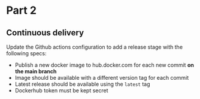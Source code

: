 # Part 2
## Continuous delivery

Update the Github actions configuration to add a release stage with the following specs:

- Publish a new docker image to hub.docker.com for each new commit **on the main branch**
- Image should be available with a different version tag for each commit
- Latest release should be available using the `latest` tag
- Dockerhub token must be kept secret
